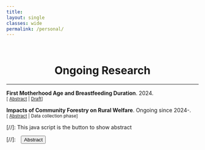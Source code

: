 ```yaml
---
title: 
layout: single
classes: wide
permalink: /personal/
---
```

<br/> 

<!-- Google Tag Manager (noscript) -->
<noscript><iframe src="https://www.googletagmanager.com/ns.html?id=GTM-PNS829G"
height="0" width="0" style="display:none;visibility:hidden"></iframe></noscript>
<!-- End Google Tag Manager (noscript) -->

# <center> Ongoing Research </center>
- - -

**First Motherhood Age and Breastfeeding Duration**. 2024.<br/>
<small>[ <a href="#/" onclick="visib('breastfeeding')">Abstract</a> | [Draft]()] </small>

<div id="breastfeeding" style="display: none; text-align: justify; line-height: 1.2" ><small>

We examine the declining trend in breastfeeding in Nepal. Using 21 years of nationally representative survey data on Nepalese women, we study the effects of mothers' age at first child birth on the breastfeeding duration. To this end, we employ a series of two-way fixed effects models combined with an instrumental variable (IV) strategy which let us to estimate the effects. Our preferred specification in the IV estimation suggests delaying pregnancy by a year is associated with an increase in breastfeeding duration by 2.5 days for the first child, and a reduction by 1.5 days for the second child. This suggests that delaying pregnancy likely shifts resources and attention, increasing breastfeeding duration for the first child but slightly decreasing it for the second due to potential prioritization of the older sibling's needs. In an ongoing work, we are conducting robustness checks using a Cox Proportional Hazards Model to account for the completed breastfeeding duration, which differs from the observed duration and is not available in the DHS data, and using machine learning algorithms to predict breastfeeding duration using data on covariates. 

</small><br><br/></div>

**Impacts of Community Forestry on Rural Welfare**. Ongoing since 2024-.<br/>
<small>[ <a href="#/" onclick="visib('com_forest')">Abstract</a> | Data collection phase] </small>

<div id="com_forest" style="display: none; text-align: justify; line-height: 1.2" ><small>

This paper aims to examine the impacts of community forest management on rural household income in Nepal. The Forest Act 1993 and Forest Regulation 1995 marked a significant decentralization shift, granting local communities in Nepal the rights to manage and utilize forests. These legislations provided communities with the right to self-governance and forest management, building on earlier regulations from 1978 that allowed local governments some oversight. With this context of the paper, I shall utilize detailed panel datasets on household demographics, income sources, land ownership, and forest management practices. Once all the datasets are in, the study shall employ a difference-in-differences (DiD) methodology, particularly the recently developed heterogeneity-robust DiD estimators such as in Callaway and Sant'Anna (JoE, 2021). The reason for these choices is that Forest Acts impacts different regions of Nepal at different times, so there are multiple treatments in a staggered or roll-out setup, and recent econometrics literature suggests we cannot rely on classical two-way fixed effects estimators as they likely give biased estimates. This approach allows me to make a comparison of income changes between cohorts of households in areas with community forests and those in comparable areas without them. The findings shall provide insights into the effectiveness of community forest management in improving economic welfare in rural Nepal, highlighting its potential as a sustainable development strategy with possible implications for other regions in the world. 

</small><br><br/></div>


[//]: This java script is the button to show abstract
<script>
 function visib(id) {
  var x = document.getElementById(id);
  if (x.style.display === "block") {
    x.style.display = "none";
  } else {
    x.style.display = "block";
  }
}
</script>

[//]:&emsp;<button onclick="visib('polariz')" class="btn btn--inverse btn--small">Abstract</button>
